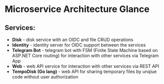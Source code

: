 # Microservice Architecture Glance

## Services:

- <b>Disk</b> - disk service with an OIDC and file CRUD operations
- <b>Identity</b> - identity server for OIDC support between the services
- <b>Telegram Bot</b> - telegram bot with FSM (Finite State Machine based on ASP.NET Core routing) for interaction with other services via Telegram App
- <b>Web</b> - web API service for interaction with other services via REST API
- <b>TempoDisk (Go lang)</b> - web API for sharing temporary files by unqiue code without user authorization
